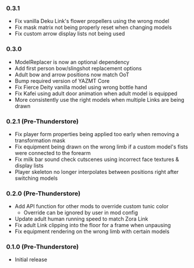 ### 0.3.1
* Fix vanilla Deku Link's flower propellers using the wrong model
* Fix mask matrix not being properly reset when changing models
* Fix custom arrow display lists not being used

### 0.3.0
* ModelReplacer is now an optional dependency
* Add first person bow/slingshot replacement options
* Adult bow and arrow positions now match OoT
* Bump required version of YAZMT Core
* Fix Fierce Deity vanilla model using wrong bottle hand
* Fix Kafei using adult door animation when adult model is equipped
* More consistently use the right models when multiple Links are being drawn

### 0.2.1 (Pre-Thunderstore)
* Fix player form properties being applied too early when removing a transformation mask
* Fix equipment being drawn on the wrong limb if a custom model's fists were connected to the forearm
* Fix milk bar sound check cutscenes using incorrect face textures & display lists
* Player skeleton no longer interpolates between positions right after switching models

### 0.2.0 (Pre-Thunderstore)
* Add API function for other mods to override custom tunic color
  * Override can be ignored by user in mod config
* Update adult human running speed to match Zora Link
* Fix adult Link clipping into the floor for a frame when unpausing
* Fix equipment rendering on the wrong limb with certain models

### 0.1.0 (Pre-Thunderstore)
* Initial release
